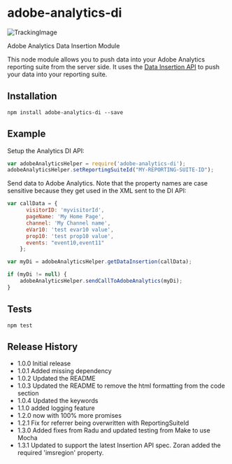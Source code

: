 # adobe-analytics-di
![TrackingImage](https://adobeatadobe.d1.sc.omtrdc.net/b/ss/adbeaaagit/1/H.27.5--NS/0?AQB=1&ndh=1&ce=UTF-8&ns=adobeatadobe&pageName=github%3Aadobe-analytics-di%3Areadme&g=%2FAdobeAtAdobe%2Fadobe-analytics-di&ch=github)

Adobe Analytics Data Insertion Module

This node module allows you to push data into your Adobe Analytics reporting suite from the server side.  It uses the [Data Insertion API](https://marketing.adobe.com/developer/documentation/data-insertion/c-data-insertion-api) to push your data into your reporting suite.

## Installation

    npm install adobe-analytics-di --save

## Example

Setup the Analytics DI API:

```javascript
var adobeAnalyticsHelper = require('adobe-analytics-di');
adobeAnalyticsHelper.setReportingSuiteId("MY-REPORTING-SUITE-ID");
```

Send data to Adobe Analytics. Note that the property names are case sensitive because they get used in the XML sent to the DI API:

```javascript
var callData = {
      visitorID: 'myvisitorId',
      pageName: 'My Home Page',
      channel: 'My Channel name',
      eVar10: 'test evar10 value',
      prop10: 'test prop10 value',
      events: "event10,event11"
    };

var myDi = adobeAnalyticsHelper.getDataInsertion(callData);

if (myDi != null) {
    adobeAnalyticsHelper.sendCallToAdobeAnalytics(myDi);
}
```

## Tests

    npm test


## Release History

* 1.0.0 Initial release
* 1.0.1 Added missing dependency
* 1.0.2 Updated the README
* 1.0.3 Updated the README to remove the html formatting from the code section
* 1.0.4 Updated the keywords
* 1.1.0 added logging feature
* 1.2.0 now with 100% more promises 
* 1.2.1 Fix for referrer being overwritten with ReportingSuiteId
* 1.3.0 Added fixes from Radu and updated testing from Make to use Mocha
* 1.3.1 Updated to support the latest Insertion API spec.  Zoran added the required 'imsregion' property.